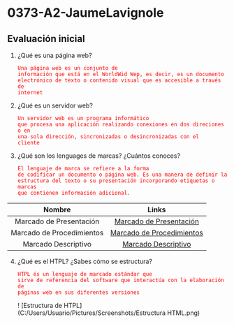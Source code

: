 # 0373-A2-JaumeLavignole
## **Evaluación inicial**

1. ¿Qué es una página web?

   <code style="color : red">Una página web es un conjunto de información que está en el WorldWid Wep, es decir, es un documento electrónico de texto o contenido visual que es accesible a través de internet</code>

2. ¿Qué es un servidor web?

   <code style="color : red">Un servidor web es un programa informático que procesa una aplicación realizando conexiones en dos direciones o en una sola dirección, sincronizadas o desincronizadas con el cliente</code>

3. ¿Qué son los lenguages de marcas? ¿Cuántos conoces?
   
   <code style="color : red">El lenguaje de marca se refiere a la forma de codificar un documento o página web. Es una manera de definir la estructura del texto o su presentación incorporando etiquetas o marcas que contienen información adicional.</code>

|         **Nombre**          |                                             **Links**                                                      |
|:---------------------------:|:----------------------------------------------------------------------------------------------------------:| 
| Marcado de Presentación     | [Marcado de Presentación](https://www.bibliopos.es/Biblion-A2-Biblioteconomia/10Lenguajes-de-marcado.pdf)  |
| Marcado de Procedimientos   | [Marcado de Procedimientos](https://es.wikipedia.org/wiki/Lenguaje_de_marcado)                             |
| Marcado Descriptivo         | [Marcado Descriptivo](https://cv.uoc.edu/UOC/a/moduls/90/90_225/web/main/m1/v4_1.html)                     |

4. ¿Qué es el HTPL? ¿Sabes cómo se estructura?

   <code style="color : red">HTPL és un lenguaje de marcado estándar que sirve de referencia del software que interactúa con la elaboración de páginas web en sus diferentes versiones</code>

   
   ! [Estructura de HTPL](C:/Users/Usuario/Pictures/Screenshots/Estructura HTML.png)

